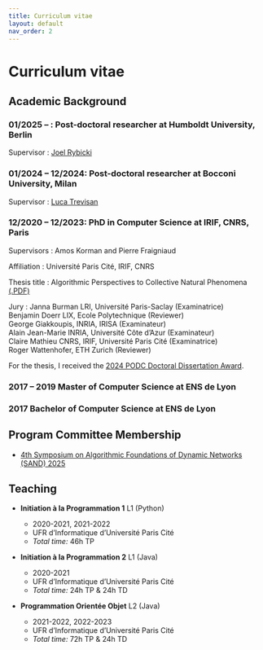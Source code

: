 ```yaml
---
title: Curriculum vitae
layout: default
nav_order: 2
---
```


# Curriculum vitae


## Academic Background

### 01/2025 –  : Post-doctoral researcher at Humboldt University, Berlin

Supervisor
: [Joel Rybicki](https://rybicki.github.io/)

### 01/2024 – 12/2024: Post-doctoral researcher at Bocconi University, Milan

Supervisor
: [Luca Trevisan](https://lucatrevisan.github.io/)

### 12/2020 – 12/2023: PhD in Computer Science at IRIF, CNRS, Paris

Supervisors
: Amos Korman and Pierre Fraigniaud

Affiliation
: Université Paris Cité, IRIF, CNRS

Thesis title
: Algorithmic Perspectives to Collective Natural Phenomena [(.PDF)](res/thesis.pdf)

Jury
: Janna Burman LRI, Université Paris-Saclay (Examinatrice)   
  Benjamin Doerr LIX, Ecole Polytechnique (Reviewer)   
  George Giakkoupis, INRIA, IRISA (Examinateur)   
  Alain Jean-Marie INRIA, Université Côte d’Azur (Examinateur)   
  Claire Mathieu CNRS, IRIF, Université Paris Cité (Examinatrice)   
  Roger Wattenhofer, ETH Zurich (Reviewer)   

For the thesis, I received the [2024 PODC Doctoral Dissertation Award](https://www.podc.org/dissertation/).

### 2017 – 2019 Master of Computer Science at ENS de Lyon

### 2017 Bachelor of Computer Science at ENS de Lyon


## Program Committee Membership

- [4th Symposium on Algorithmic Foundations of Dynamic Networks (SAND) 2025](https://sand2025.csc.liv.ac.uk/committees.html)


## Teaching

- **Initiation à la Programmation 1** L1 (Python)
  - 2020-2021, 2021-2022
  - UFR d’Informatique d’Université Paris Cité
  - *Total time:* 46h TP

- **Initiation à la Programmation 2** L1 (Java)
  - 2020-2021
  - UFR d’Informatique d’Université Paris Cité
  - *Total time:* 24h TP & 24h TD

- **Programmation Orientée Objet** L2 (Java)
  - 2021-2022, 2022-2023
  - UFR d’Informatique d’Université Paris Cité
  - *Total time:* 72h TP & 24h TD
